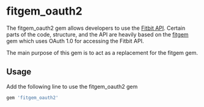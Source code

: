# fitgem_oauth2
The fitgem_oauth2 gem allows developers to use the [Fitbit API](http://dev.fitbit.com/docs). Certain parts of the code,
structure, and the API are heavily based on the [fitgem](https://github.com/whazzmaster/fitgem) gem which uses OAuth 1.0 for
accessing the Fitbit API.

The main purpose of this gem is to act as a replacement for the fitgem gem.


## Usage
Add the following line to use the fitgem_oauth2 gem

```ruby
gem 'fitgem_oauth2'
```
